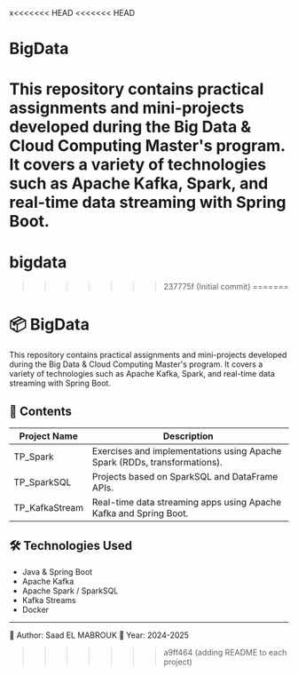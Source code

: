 x<<<<<<< HEAD
<<<<<<< HEAD
# BigData
This repository contains practical assignments and mini-projects developed during the Big Data &amp; Cloud Computing Master's program. It covers a variety of technologies such as Apache Kafka, Spark, and real-time data streaming with Spring Boot.
=======
# bigdata
>>>>>>> 237775f (Initial commit)
=======
# 📦 BigData

This repository contains practical assignments and mini-projects developed during the Big Data & Cloud Computing Master's program. It covers a variety of technologies such as Apache Kafka, Spark, and real-time data streaming with Spring Boot.

## 📁 Contents

| Project Name    | Description                                                                 |
|-----------------|-----------------------------------------------------------------------------|
| TP_Spark        | Exercises and implementations using Apache Spark (RDDs, transformations).  |
| TP_SparkSQL     | Projects based on SparkSQL and DataFrame APIs.                             |
| TP_KafkaStream  | Real-time data streaming apps using Apache Kafka and Spring Boot.          |

## 🛠️ Technologies Used

- Java & Spring Boot
- Apache Kafka
- Apache Spark / SparkSQL
- Kafka Streams
- Docker

---
🧠 Author: Saad EL MABROUK
📅 Year: 2024-2025
>>>>>>> a9ff464 (adding README to each project)
